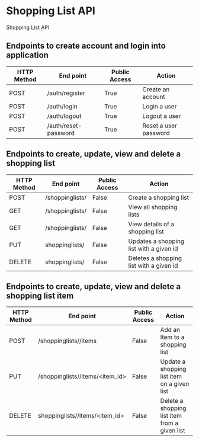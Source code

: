 # Shopping List API
Shopping List API
## Endpoints to create account and login into application
HTTP Method|End point | Public Access|Action
-----------|----------|--------------|------
POST | /auth/register | True | Create an account
POST | /auth/login | True | Login a user
POST | /auth/logout | True | Logout a user
POST | /auth/reset-password | True | Reset a user password
## Endpoints to create, update, view and delete a shopping list
HTTP Method|End point | Public Access|Action
-----------|----------|--------------|------
POST | /shoppinglists/ | False | Create a shopping list
GET | /shoppinglists/ | False | View all shopping lists
GET | /shoppinglists/<id> | False | View details of a shopping list
PUT | shoppinglists/<id> | False | Updates a shopping list with a given id
DELETE | shoppinglists/<id> | False | Deletes a shopping list with a given id
## Endpoints to create, update, view and delete a shopping list item
HTTP Method|End point | Public Access|Action
-----------|----------|--------------|------
POST | /shoppinglists/<id>/items | False | Add an Item to a shopping list
PUT | /shoppinglists/<id>/items/<item_id> | False | Update a shopping list item on a given list
DELETE | shoppinglists/<id>/items/<item_id> | False | Delete a shopping list item from a given list


